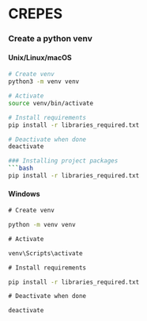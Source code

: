 # CREPES

### Create a python venv

#### Unix/Linux/macOS

````bash
# Create venv
python3 -m venv venv

# Activate
source venv/bin/activate

# Install requirements
pip install -r libraries_required.txt

# Deactivate when done
deactivate

### Installing project packages
```bash
pip install -r libraries_required.txt
````

#### Windows
```cmd
# Create venv

python -m venv venv

# Activate

venv\Scripts\activate

# Install requirements

pip install -r libraries_required.txt

# Deactivate when done

deactivate
```